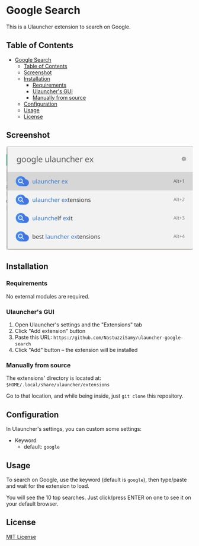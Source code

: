 # Google Search

This is a Ulauncher extension to search on Google.

## Table of Contents

- [Google Search](#google-search)
  - [Table of Contents](#table-of-contents)
  - [Screenshot](#screenshot)
  - [Installation](#installation)
    - [Requirements](#requirements)
    - [Ulauncher's GUI](#ulaunchers-gui)
    - [Manually from source](#manually-from-source)
  - [Configuration](#configuration)
  - [Usage](#usage)
  - [License](#license)

## Screenshot

![Screenshot](images/screenshot.png)

## Installation

### Requirements

No external modules are required.

### Ulauncher's GUI

1. Open Ulauncher's settings and the "Extensions" tab
2. Click "Add extension" button
3. Paste this URL: `https://github.com/NastuzziSamy/ulauncher-google-search`
4. Click "Add" button – the extension will be installed

### Manually from source

The extensions' directory is located at: `$HOME/.local/share/ulauncher/extensions`

Go to that location, and while being inside, just `git clone` this repository.

## Configuration

In Ulauncher's settings, you can custom some settings:
- Keyword
  - default: `google`

## Usage

To search on Google, use the keyword (default is `google`), then type/paste and wait for the extension to load.

You will see the 10 top searches. Just click/press ENTER on one to see it on your default browser.

## License

[MIT License](LICENSE)
